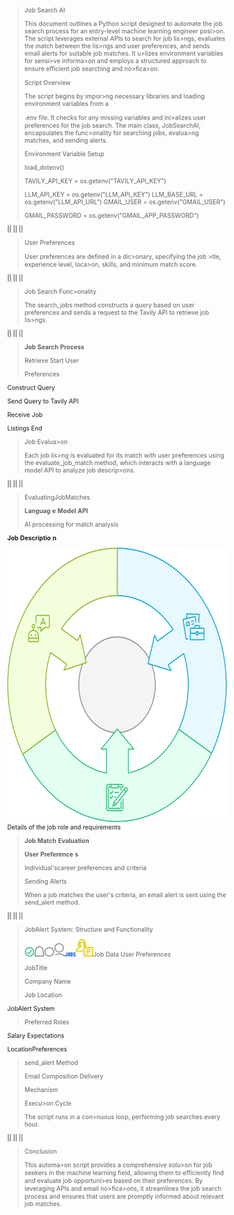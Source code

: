 > Job Search AI
>
> This document outlines a Python script designed to automate the job
> search process for an entry-level machine learning engineer posi\>on.
> The script leverages external APIs to search for job lis\>ngs,
> evaluates the match between the lis\>ngs and user preferences, and
> sends email alerts for suitable job matches. It u\>lizes environment
> variables for sensi\>ve informa\>on and employs a structured approach
> to ensure eﬃcient job searching and no\>ﬁca\>on.
>
> Script Overview
>
> The script begins by impor\>ng necessary libraries and loading
> environment variables from a
>
> .env ﬁle. It checks for any missing variables and ini\>alizes user
> preferences for the job search. The main class, JobSearchAI,
> encapsulates the func\>onality for searching jobs, evalua\>ng matches,
> and sending alerts.
>
> Environment Variable Setup
>
> load_dotenv()
>
> TAVILY_API_KEY = os.getenv("TAVILY_API_KEY")
>
> LLM_API_KEY = os.getenv("LLM_API_KEY") LLM_BASE_URL =
> os.getenv("LLM_API_URL") GMAIL_USER = os.getenv("GMAIL_USER")
>
> GMAIL_PASSWORD = os.getenv("GMAIL_APP_PASSWORD")

||
||
||

> User Preferences
>
> User preferences are deﬁned in a dic\>onary, specifying the job \>tle,
> experience level, loca\>on, skills, and minimum match score.

||
||
||

> Job Search Func\>onality
>
> The search_jobs method constructs a query based on user preferences
> and sends a request to the Tavily API to retrieve job lis\>ngs.

||
||
||

> **Job** **Search** **Process**
>
> Retrieve Start User
>
> Preferences

Construct Query

Send Query to Tavily API

Receive Job

Listings End

> Job Evalua\>on
>
> Each job lis\>ng is evaluated for its match with user preferences
> using the evaluate_job_match method, which interacts with a language
> model API to analyze job descrip\>ons.

||
||
||

> EvaluatingJobMatches
>
> **Languag** **e** **Model** **API**
>
> AI processing for match analysis

**Job** **Descriptio** **n**

<img src="./res245sx.png"
style="width:6.53903in;height:6.53903in" />Details of the job role and
requirements

> **Job** **Match** **Evaluation**
>
> **User** **Preference** **s**
>
> Individual'scareer preferences and criteria
>
> Sending Alerts
>
> When a job matches the user's criteria, an email alert is sent using
> the send_alert method.

||
||
||

> JobAlert System: Structure and Functionality
>
> <img src="./m2ksz2ce.png"
> style="width:0.23063in;height:0.23063in" /><img src="./lctzk01k.png"
> style="width:0.24549in;height:0.24411in" /><img src="./vahk4obi.png"
> style="width:0.23063in;height:0.23063in" /><img src="./hxd35sdu.png"
> style="width:0.24979in;height:0.32508in" /><img src="./pagoik4p.png" style="width:0.26455in" /><img src="./jonsnuhk.png"
> style="width:0.41717in;height:0.41717in" />Job Data User Preferences
>
> JobTitle
>
> Company Name
>
> Job Location

JobAlert System

> Preferred Roles

Salary Expectations

LocationPreferences

> send_alert Method
>
> Email Composition Delivery
>
> Mechanism
>
> Execu\>on Cycle
>
> The script runs in a con\>nuous loop, performing job searches every
> hour.

||
||
||

> Conclusion
>
> This automa\>on script provides a comprehensive solu\>on for job
> seekers in the machine learning ﬁeld, allowing them to eﬃciently ﬁnd
> and evaluate job opportuni\>es based on their preferences. By
> leveraging APIs and email no\>ﬁca\>ons, it streamlines the job search
> process and ensures that users are promptly informed about relevant
> job matches.
